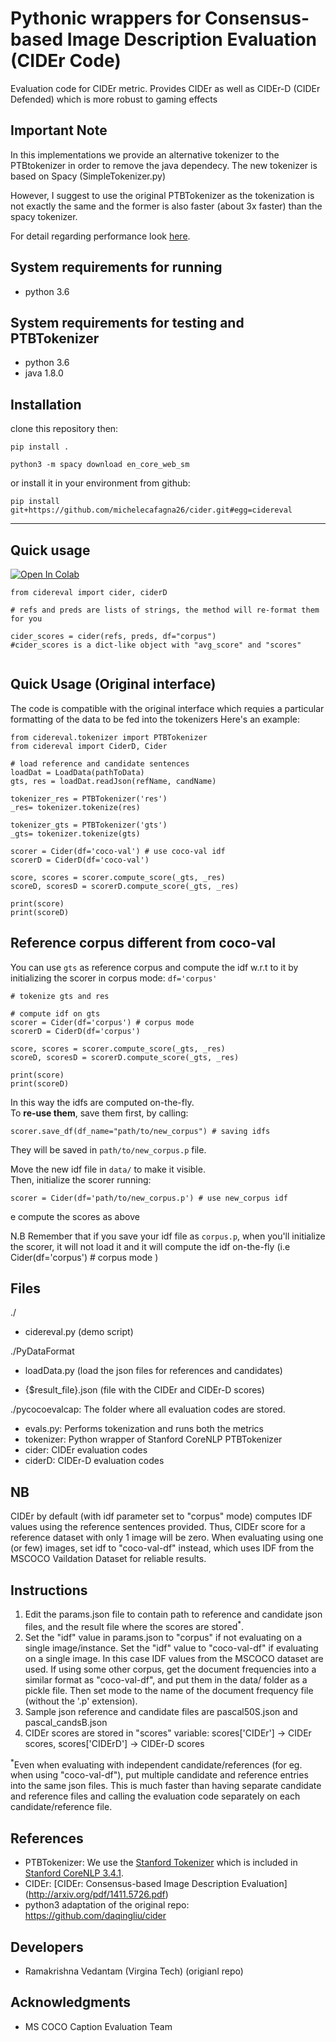 Pythonic wrappers for Consensus-based Image Description Evaluation (CIDEr Code)
===================

Evaluation code for CIDEr metric. Provides CIDEr as well as
CIDEr-D (CIDEr Defended) which is more robust to gaming effects

## Important Note

In this implementations we provide an alternative tokenizer to the PTBtokenizer in order to remove the java dependecy.
The new tokenizer is based on Spacy (SimpleTokenizer.py)

However, I suggest to use the original PTBTokenizer as the tokenization is not exactly the same and the former is also faster (about 3x faster) than the spacy tokenizer.

For detail regarding performance look [here](important_note.md).

## System requirements for running ##
- python 3.6 

## System requirements for testing and PTBTokenizer
- python 3.6
- java 1.8.0

## Installation

clone this repository then:

```
pip install .

python3 -m spacy download en_core_web_sm

```

or install it in your environment from github:

```
pip install git+https://github.com/michelecafagna26/cider.git#egg=cidereval
```

***


## Quick usage

[![Open In Colab](https://colab.research.google.com/assets/colab-badge.svg)](https://colab.research.google.com/drive/1x6YNmHz87mwX6fmZwjbsRpCJcvbzbmst?authuser=1#scrollTo=QVHvbzgugq6D)
```
from cidereval import cider, ciderD

# refs and preds are lists of strings, the method will re-format them for you

cider_scores = cider(refs, preds, df="corpus")
#cider_scores is a dict-like object with "avg_score" and "scores"


```

## Quick Usage (Original interface)

The code is compatible with the original interface which requies a particular formatting of the data to be fed into the tokenizers
Here's an example: 

```
from cidereval.tokenizer import PTBTokenizer
from cidereval import CiderD, Cider

# load reference and candidate sentences
loadDat = LoadData(pathToData)
gts, res = loadDat.readJson(refName, candName)

tokenizer_res = PTBTokenizer('res')
_res= tokenizer.tokenize(res)

tokenizer_gts = PTBTokenizer('gts')
_gts= tokenizer.tokenize(gts)

scorer = Cider(df='coco-val') # use coco-val idf
scorerD = CiderD(df='coco-val')

score, scores = scorer.compute_score(_gts, _res)
scoreD, scoresD = scorerD.compute_score(_gts, _res)

print(score)
print(scoreD)

```

## Reference corpus different from coco-val
You can use ```gts``` as reference corpus and compute the idf w.r.t to it by initializing the scorer in corpus mode: ```df='corpus'```

```
# tokenize gts and res

# compute idf on gts
scorer = Cider(df='corpus') # corpus mode
scorerD = CiderD(df='corpus') 

score, scores = scorer.compute_score(_gts, _res)
scoreD, scoresD = scorerD.compute_score(_gts, _res)

print(score)
print(scoreD)

```

In this way the idfs are computed on-the-fly. <br> 
To **re-use them**, save them first, by calling:


```
scorer.save_df(df_name="path/to/new_corpus") # saving idfs

```
They will be saved in  ```path/to/new_corpus.p``` file.<br>

Move the new idf file in ```data/``` to make it visible. <br>
Then, initialize the scorer running:

```
scorer = Cider(df='path/to/new_corpus.p') # use new_corpus idf

```
e compute the scores as above

N.B Remember that if you save your idf file as ```corpus.p```, when you'll initialize the scorer, it will not load it and it will compute the idf on-the-fly (i.e Cider(df='corpus') # corpus mode )

## Files ##
./
- cidereval.py (demo script)

./PyDataFormat
- loadData.py (load the json files for references and candidates)

- {$result\_file}.json (file with the CIDEr and CIDEr-D scores)

./pycocoevalcap: The folder where all evaluation codes are stored.
- evals.py: Performs tokenization and runs both the metrics
- tokenizer: Python wrapper of Stanford CoreNLP PTBTokenizer
- cider: CIDEr evaluation codes
- ciderD: CIDEr-D evaluation codes

## NB
 CIDEr by default (with idf parameter set to "corpus" mode) computes IDF values using the reference sentences provided. Thus, CIDEr score for a reference dataset with only 1 image will be zero. When evaluating using one (or few) images, set idf to "coco-val-df" instead, which uses IDF from the MSCOCO Vaildation Dataset for reliable results.

## Instructions ##
1. Edit the params.json file to contain path to reference and candidate json files, and the result file where the scores are stored<sup>\*</sup>. 
2. Set the "idf" value in params.json to "corpus" if not evaluating on a single image/instance. Set the "idf" value to "coco-val-df" if evaluating on a single image. In this case IDF values from the MSCOCO dataset are used. If using some other corpus, get the document frequencies into a similar format as "coco-val-df", and put them in the data/ folder as a pickle file. Then set mode to the name of the document frequency file (without the '.p' extension).
3. Sample json reference and candidate files are pascal50S.json and pascal_candsB.json
4. CIDEr scores are stored in "scores" variable: scores['CIDEr'] -> CIDEr scores, scores['CIDErD'] -> CIDEr-D scores

<sup>*</sup>Even when evaluating with independent candidate/references (for eg. when using "coco-val-df"), put multiple candidate and reference entries into the same json files. This is much faster than having separate candidate and reference files and calling the evaluation code separately on each candidate/reference file.

## References ##

- PTBTokenizer: We use the [Stanford Tokenizer](http://nlp.stanford.edu/software/tokenizer.shtml) which is included in [Stanford CoreNLP 3.4.1](http://nlp.stanford.edu/software/corenlp.shtml).
- CIDEr: [CIDEr: Consensus-based Image Description Evaluation] (http://arxiv.org/pdf/1411.5726.pdf)
- python3 adaptation of the original repo: https://github.com/daqingliu/cider

## Developers ##
- Ramakrishna Vedantam (Virgina Tech) (origianl repo)

## Acknowledgments ##
- MS COCO Caption Evaluation Team
